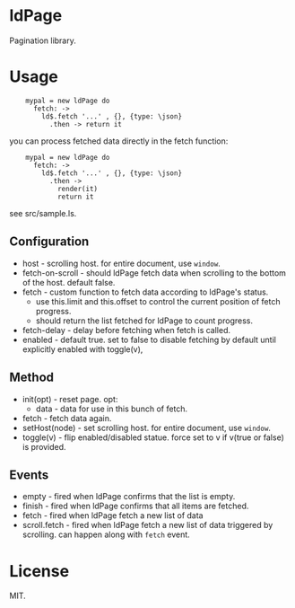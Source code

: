 # ldPage

Pagination library.


# Usage

```
    mypal = new ldPage do
      fetch: -> 
        ld$.fetch '...' , {}, {type: \json}
          .then -> return it
```

you can process fetched data directly in the fetch function:

```
    mypal = new ldPage do
      fetch: -> 
        ld$.fetch '...' , {}, {type: \json}
          .then ->
            render(it)
            return it
```

see src/sample.ls.


## Configuration

 * host - scrolling host. for entire document, use `window`.
 * fetch-on-scroll - should ldPage fetch data when scrolling to the bottom of the host. default false.
 * fetch - custom function to fetch data according to ldPage's status.
   - use this.limit and this.offset to control the current position of fetch progress.
   - should return the list fetched for ldPage to count progress.
 * fetch-delay - delay before fetching when fetch is called.
 * enabled - default true. set to false to disable fetching by default until explicitly enabled with toggle(v), 


## Method

 * init(opt) - reset page. opt:
   - data - data for use in this bunch of fetch.
 * fetch - fetch data again.
 * setHost(node) - set scrolling host. for entire document, use `window`.
 * toggle(v) - flip enabled/disabled statue. force set to v if v(true or false) is provided.


## Events

 * empty - fired when ldPage confirms that the list is empty.
 * finish - fired when ldPage confirms that all items are fetched.
 * fetch - fired when ldPage fetch a new list of data
 * scroll.fetch - fired when ldPage fetch a new list of data triggered by scrolling. can happen along with `fetch` event.

# License

MIT.
